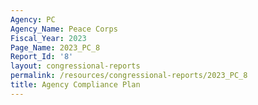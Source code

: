 ```yaml
---
Agency: PC
Agency_Name: Peace Corps
Fiscal_Year: 2023
Page_Name: 2023_PC_8
Report_Id: '8'
layout: congressional-reports
permalink: /resources/congressional-reports/2023_PC_8
title: Agency Compliance Plan
---
```

